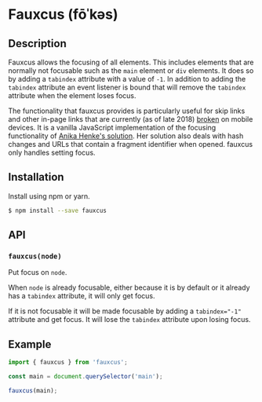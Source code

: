# Fauxcus (fōˈkəs)

## Description

Fauxcus allows the focusing of all elements. This includes elements that are
normally not focusable such as the `main` element or `div` elements. It does so
by adding a `tabindex` attribute with a value of `-1`. In addition to adding
the `tabindex` attribute an event listener is bound that will remove the
`tabindex` attribute when the element loses focus.

The functionality that fauxcus provides is particularly useful for skip links
and other in-page links that are currently (as of late 2018)
[broken](http://axesslab.com/skip-links/) on mobile devices. It is a vanilla
JavaScript implementation of the focusing functionality of [Anika Henke's
solution](https://github.com/selfthinker/dokuwiki_template_writr/blob/master/js/skip-link-focus-fix.js).
Her solution also deals with hash changes and URLs that contain a fragment
identifier when opened. fauxcus only handles setting focus.

## Installation

Install using npm or yarn.

```bash
$ npm install --save fauxcus
```

## API

### `fauxcus(node)`

Put focus on `node`.

When `node` is already focusable, either because it is by default or it already
has a `tabindex` attribute, it will only get focus.

If it is not focusable it will be made focusable by adding a `tabindex="-1"`
attribute and get focus. It will lose the `tabindex` attribute upon losing focus.

## Example

```javascript
import { fauxcus } from 'fauxcus';

const main = document.querySelector('main');

fauxcus(main);
```
